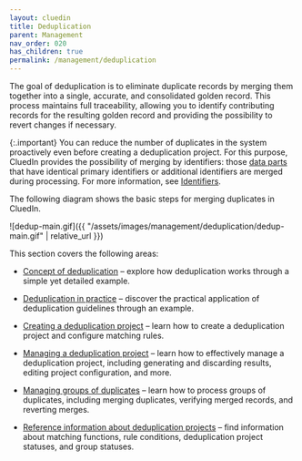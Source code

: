 ```yaml
---
layout: cluedin
title: Deduplication
parent: Management
nav_order: 020
has_children: true
permalink: /management/deduplication
---
```


The goal of deduplication is to eliminate duplicate records by merging them together into a single, accurate, and consolidated golden record. This process maintains full traceability, allowing you to identify contributing records for the resulting golden record and providing the possibility to revert changes if necessary.

{:.important}
You can reduce the number of duplicates in the system proactively even before creating a deduplication project. For this purpose, CluedIn provides the possibility of merging by identifiers: those [data parts](/key-terms-and-features/data-life-cycle) that have identical primary identifiers or additional identifiers are merged during processing. For more information, see [Identifiers](/integration/review-mapping#identifiers).
 
The following diagram shows the basic steps for merging duplicates in CluedIn.

![dedup-main.gif]({{ "/assets/images/management/deduplication/dedup-main.gif" | relative_url }})

This section covers the following areas:

- [Concept of deduplication](/management/deduplication/concept-of-deduplication) – explore how deduplication works through a simple yet detailed example.

- [Deduplication in practice](/management/deduplication/deduplication-in-practice) – discover the practical application of deduplication guidelines through an example.

- [Creating a deduplication project](/management/deduplication/create-a-deduplication-project) – learn how to create a deduplication project and configure matching rules.

- [Managing a deduplication project](/management/deduplication/manage-a-deduplication-project) – learn how to effectively manage a deduplication project, including generating and discarding results, editing project configuration, and more.

- [Managing groups of duplicates](/management/deduplication/manage-groups-of-duplicates) – learn how to process groups of duplicates, including merging duplicates, verifying merged records, and reverting merges.

- [Reference information about deduplication projects](/management/deduplication/deduplication-reference) – find information about matching functions, rule conditions, deduplication project statuses, and group statuses.